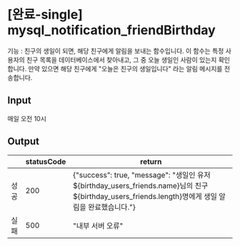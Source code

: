 # [완료-single] mysql_notification_friendBirthday

기능 : 친구의 생일이 되면, 해당 친구에게 알림을 보내는 함수입니다. 이 함수는 특정 사용자의 친구 목록을 데이터베이스에서 찾아내고, 그 중 오늘 생일인 사람이 있는지 확인합니다. 만약 있으면 해당 친구에게 "오늘은 친구의 생일입니다" 라는 알림 메시지를 전송합니다.

## Input

매일 오전 10시

## Output

|  | statusCode | return |
| --- | --- | --- |
| 성공 | 200 | {"success": true, "message": "생일인 유저 ${birthday_users_friends.name}님의 친구 ${birthday_users_friends.length}명에게 생일 알림을 완료했습니다."} |
| 실패 | 500 | "내부 서버 오류" |